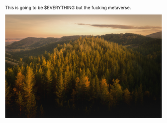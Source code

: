 This is going to be $EVERYTHING but the fucking metaverse.

![Screenshot](https://raw.githubusercontent.com/frobware/meta/master/.github/images/daniil-silantev-hjODrLxv55E-unsplash.jpg)
